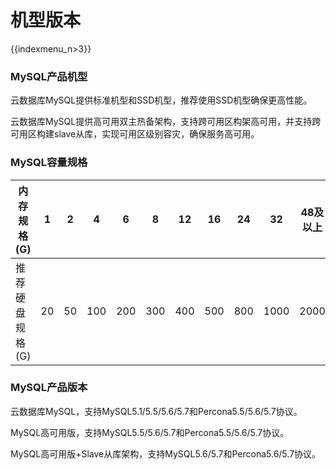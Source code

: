 # 机型版本

{{indexmenu_n>3}}

### MySQL产品机型

云数据库MySQL提供标准机型和SSD机型，推荐使用SSD机型确保更高性能。

云数据库MySQL提供高可用双主热备架构，支持跨可用区构架高可用，并支持跨可用区构建slave从库，实现可用区级别容灾，确保服务高可用。

### MySQL容量规格

| 内存规格(G)   | 1  | 2  | 4   | 6   | 8   | 12  | 16  | 24  | 32   | 48及以上 |
| --------- | -- | -- | --- | --- | --- | --- | --- | --- | ---- | ----- |
| 推荐硬盘规格(G) | 20 | 50 | 100 | 200 | 300 | 400 | 500 | 800 | 1000 | 2000  |

### MySQL产品版本

云数据库MySQL，支持MySQL5.1/5.5/5.6/5.7和Percona5.5/5.6/5.7协议。

MySQL高可用版，支持MySQL5.5/5.6/5.7和Percona5.5/5.6/5.7协议。

MySQL高可用版+Slave从库架构，支持MySQL5.6/5.7和Percona5.6/5.7协议。
